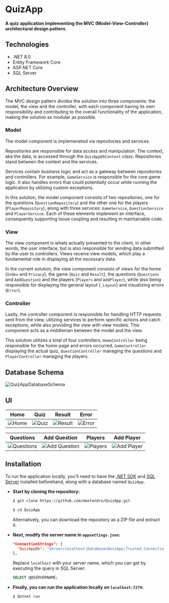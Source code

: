 # QuizApp

**A quiz application implementing the MVC (Model-View-Controller) architectural design pattern.**

## Technologies

- .NET 8.0
- Entity Framework Core
- ASP.NET Core
- SQL Server

## Architecture Overview

The MVC design pattern divides the solution into three components: the model, the view and the controller, with each component having its own responsibility and contributing to the overall functionality of the application, making the solution as modular as possible.

### **Model**

  The model component is implemeneted via repositories and services.
  
  Repositories are responsible for data access and manipulation. The context, aka the data, is accessed through the `QuizAppDbContext` class. Repositories stand between the context and the services.
  
  Services contain business logic and act as a gateway between repositories and controllers. For example, `GameService` is responsible for the core game logic. It also handles errors that could potentially occur while running the application by utilizing custom exceptions.

  In this solution, the model component consists of two repositories, one for the questions (`QuestionRepository`) and the other one for the players (`PlayerRepository`), along with three services: `GameService`, `QuestionService` and `PlayerService`. Each of these elements implement an interface, consequently supporting loose coupling and resulting in maintainable code.

### **View**
  
  The view component is whats actually presented to the client, in other words, the user interface, but is also responsible for sending data submitted by the user to controllers. Views receive view models, which play a fundamental role in displaying all the necessary data.

  In the current solution, the view component consists of views for the home (`Index` and `Privacy`), the game (`Quiz` and `Result`), the questions (`Questions` and `AddQuestion`) and the players (`Players` and `AddPlayer`), while also being responsible for displaying the general layout (`_Layout`) and visualizing errors (`Error`).
  
### **Controller**
  
  Lastly, the controller component is responsible for handling HTTP requests sent from the view, utilizing services to perform specific actions and catch exceptions, while also providing the view with view models. This component acts as a middleman between the model and the view.

  This solution utilizes a total of four controllers, `HomeController` being responsible for the home page and errors occurred, `GameController` displaying the actual quiz, `QuestionController` managing the questions and `PlayerController` managing the players.
  
## Database Schema

![QuizAppDatabaseSchema](https://github.com/meetandro/QuizApp/assets/132354578/cdcc8b81-4f67-4305-be66-3249594c7641)

## UI

| Home | Quiz | Result | Error |
|------|------|--------|-------|
| ![Home](https://github.com/meetandro/QuizApp/assets/132354578/3c88b355-2acd-4995-9154-cf8c878feca9) | ![Quiz](https://github.com/meetandro/QuizApp/assets/132354578/0339b3d9-6d71-4c9e-8c0e-a893474a8c16) | ![Result](https://github.com/meetandro/QuizApp/assets/132354578/8a772f27-1f6d-43d6-a02b-3c3f5905049f) | ![Error](https://github.com/meetandro/QuizApp/assets/132354578/9ad5c4aa-77c4-46fe-a8d0-4f23c42a5475) |

| Questions | Add Question | Players | Add Player |
|-----------|--------------|---------|------------|
| ![Questions](https://github.com/meetandro/QuizApp/assets/132354578/75a9cb07-5580-4ccc-97a7-6c58cd6ffd5f) | ![Add Question](https://github.com/meetandro/QuizApp/assets/132354578/0737fce9-21f5-4cea-b0cc-37694766f0d7) | ![Players](https://github.com/meetandro/QuizApp/assets/132354578/34e2d819-0f33-4434-a2ea-2c7bf1572061) | ![Add Player](https://github.com/meetandro/QuizApp/assets/132354578/8f73bb58-2278-43c9-ba22-06c0e01165ff) |

## Installation

To run the application locally, you'll need to have the [.NET SDK](https://dotnet.microsoft.com/en-us/download) and [SQL Server](https://www.microsoft.com/en-us/sql-server/sql-server-downloads) installed beforehand, along with a database named `QuizApp`.

* **Start by cloning the repository:**

  ```bash
  $ git clone https://github.com/meetandro/QuizApp.git
  ```
  
  ```bash
  $ cd QuizApp
  ```

  Alternatively, you can download the repository as a ZIP file and extract it.

* **Next, modify the server name in `appsettings.json`:**

  ```json
  "ConnectionStrings": {
    "QuizAppDb": "Server=localhost;Database=QuizApp;Trusted_Connection=True;TrustServerCertificate=True"
  },
  ```
  
  Replace `localhost` with your server name, which you can get by executing the query in SQL Server:
  
  ```sql server
  SELECT @@SERVERNAME;
  ```

* **Finally, you can run the application locally on `localhost:7279`:**

  ```bash
  $ dotnet run
  ```
